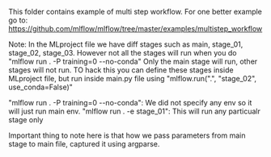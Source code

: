 This folder contains example of multi step workflow.
For one better example go to:  
https://github.com/mlflow/mlflow/tree/master/examples/multistep_workflow


Note:
In the MLproject file  we have diff stages such as main, stage_01, stage_02, stage_03.
However not all the stages will run when you do  "mlflow run . -P training=0 --no-conda" 
Only the main stage will run, other stages will not run. 
TO hack this you can define these stages inside MLproject file, but run inside main.py file using  "mlflow.run(".", "stage_02", use_conda=False)"


"mlflow run . -P training=0 --no-conda": We did not specify any env so it will just run main env.
"mlflow run . -e stage_01": This will run any particualr stage only


Important thing to note here is that how we pass parameters from main stage to main file, captured it using argparse.

